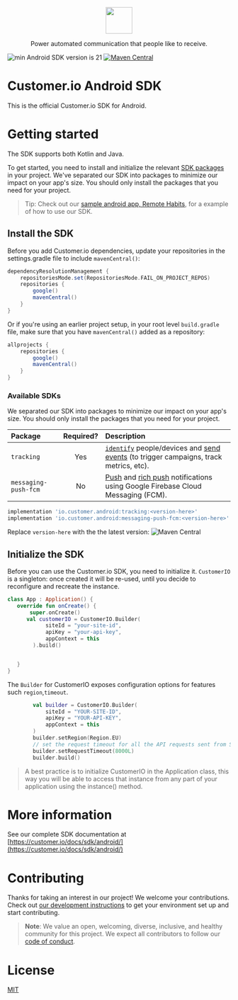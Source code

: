 <p align="center">
  <a href="https://customer.io">
    <img src="https://user-images.githubusercontent.com/6409227/144680509-907ee093-d7ad-4a9c-b0a5-f640eeb060cd.png" height="60">
  </a>
  <p align="center">Power automated communication that people like to receive.</p>
</p>

![min Android SDK version is 21](https://img.shields.io/badge/min%20Android%20SDK-21-green)
[![Maven Central](https://maven-badges.herokuapp.com/maven-central/io.customer.android/tracking/badge.svg)](https://maven-badges.herokuapp.com/maven-central/io.customer.android/tracking)

# Customer.io Android SDK

This is the official Customer.io SDK for Android.

# Getting started

The SDK supports both Kotlin and Java.

To get started, you need to install and initialize the relevant [SDK packages](#available-sdks) in your project. We've separated our SDK into packages to minimize our impact on your app's size. You should only install the packages that you need for your project. 

> Tip: Check out our [sample android app, Remote Habits](https://github.com/customerio/RemoteHabits-Android), for a example of how to use our SDK. 

## Install the SDK

Before you add Customer.io dependencies, update your repositories in the settings.gradle file to include `mavenCentral()`:

```groovy
dependencyResolutionManagement {
    repositoriesMode.set(RepositoriesMode.FAIL_ON_PROJECT_REPOS)
    repositories {
        google()
        mavenCentral()
    }
}
```

Or if you're using an earlier project setup, in your root level `build.gradle` file, make sure that you have `mavenCentral()` added as a repository:

```groovy
allprojects {
    repositories {
        google()        
        mavenCentral()
    }
}
```

### Available SDKs

We separated our SDK into packages to minimize our impact on your app's size. You should only install the packages that you need for your project. 

| Package | Required? | Description |
| :-- | :---: | :--- |
| `tracking` | Yes | [`identify`](https://customer.io/docs/sdk/android/identify/) people/devices and [send events](https://customer.io/docs/sdk/android/track-events/) (to trigger campaigns, track metrics, etc). |
| `messaging-push-fcm` | No | [Push](https://customer.io/docs/sdk/android/push/) and [rich push](https://customer.io/docs/sdk/android/rich-push/) notifications using Google Firebase Cloud Messaging (FCM). |

```groovy
implementation 'io.customer.android:tracking:<version-here>'
implementation 'io.customer.android:messaging-push-fcm:<version-here>'
```

Replace `version-here` with the the latest version: ![Maven Central](https://maven-badges.herokuapp.com/maven-central/io.customer.android/tracking/badge.svg)


## Initialize the SDK

Before you can use the Customer.io SDK, you need to initialize it. `CustomerIO` is a singleton: once created it will be re-used, until you decide to reconfigure and recreate the instance.

```kotlin
class App : Application() {
   override fun onCreate() {
       super.onCreate()
      val customerIO = CustomerIO.Builder(
            siteId = "your-site-id",
            apiKey = "your-api-key",
            appContext = this
        ).build()


   }
}
```
The `Builder` for CustomerIO exposes configuration options for features such `region`,`timeout`.

```kotlin
        val builder = CustomerIO.Builder(
            siteId = "YOUR-SITE-ID",
            apiKey = "YOUR-API-KEY",
            appContext = this
        )
        builder.setRegion(Region.EU)
        // set the request timeout for all the API requests sent from SDK
        builder.setRequestTimeout(8000L)
        builder.build()
```

> A best practice is to initialize CustomerIO in the Application class, this way you will be able to access that instance from any part of your application using the instance() method.

# More information

See our complete SDK documentation at [https://customer.io/docs/sdk/android/](https://customer.io/docs/sdk/android/)

# Contributing

Thanks for taking an interest in our project! We welcome your contributions. Check out [our development instructions](docs/dev-notes/DEVELOPMENT.md) to get your environment set up and start contributing.

> **Note**: We value an open, welcoming, diverse, inclusive, and healthy community for this project. We expect all  contributors to follow our [code of conduct](CODE_OF_CONDUCT.md).  

# License

[MIT](LICENSE)
